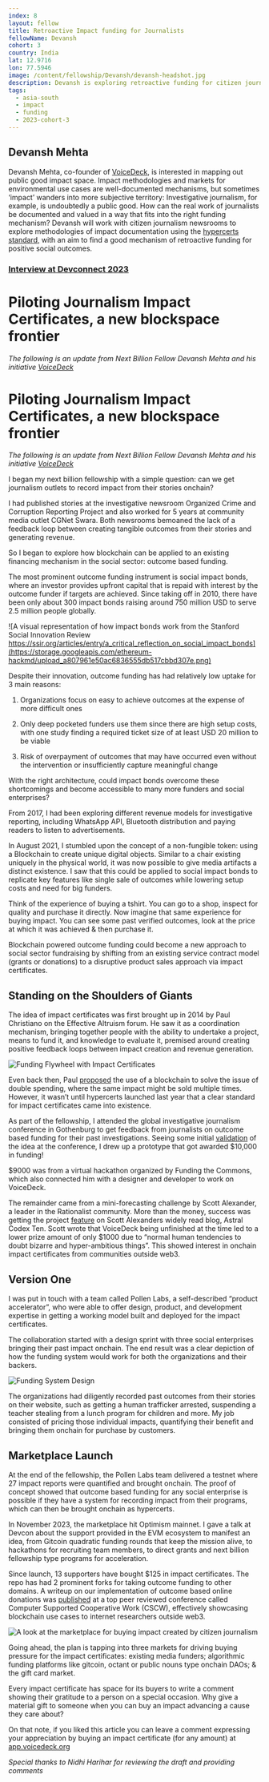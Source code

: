 ```yaml
---
index: 8
layout: fellow
title: Retroactive Impact funding for Journalists
fellowName: Devansh
cohort: 3
country: India
lat: 12.9716
lon: 77.5946
image: /content/fellowship/Devansh/devansh-headshot.jpg
description: Devansh is exploring retroactive funding for citizen journalists using the hypercerts standard.
tags:
  - asia-south
  - impact
  - funding
  - 2023-cohort-3
---
```


## Devansh Mehta

Devansh Mehta, co-founder of [VoiceDeck](https://voicedeck.org/), is interested in mapping out public good impact space. Impact methodologies and markets for environmental use cases are well-documented mechanisms, but sometimes ‘impact’ wanders into more subjective territory: Investigative journalism, for example, is undoubtedly a public good. How can the real work of journalists be documented and valued in a way that fits into the right funding mechanism? Devansh will work with citizen journalism newsrooms to explore methodologies of impact documentation using the [hypercerts standard,](https://hypercerts.org/) with an aim to find a good mechanism of retroactive funding for positive social outcomes.

### [Interview at Devconnect 2023](https://youtu.be/42ukRSN0-ms?si=4T4ud4CDUmIkPsii)

# Piloting Journalism Impact Certificates, a new blockspace frontier

*The following is an update from Next Billion Fellow Devansh Mehta and his initiative [VoiceDeck](https://voicedeck.org/)*


# Piloting Journalism Impact Certificates, a new blockspace frontier

*The following is an update from Next Billion Fellow Devansh Mehta and his initiative [VoiceDeck](https://voicedeck.org/)*

I began my next billion fellowship with a simple question: can we get journalism outlets to record impact from their stories onchain?

I had published stories at the investigative newsroom Organized Crime and Corruption Reporting Project and also worked for 5 years at community media outlet CGNet Swara. Both newsrooms bemoaned the lack of a feedback loop between creating tangible outcomes from their stories and generating revenue.

So I began to explore how blockchain can be applied to an existing financing mechanism in the social sector: outcome based funding.

The most prominent outcome funding instrument is social impact bonds, where an investor provides upfront capital that is repaid with interest by the outcome funder if targets are achieved. Since taking off in 2010, there have been only about 300 impact bonds raising around 750 million USD to serve 2.5 million people globally.


![A visual representation of how impact bonds work from the Stanford Social Innovation Review https://ssir.org/articles/entry/a_critical_reflection_on_social_impact_bonds](https://storage.googleapis.com/ethereum-hackmd/upload_a807961e50ac6836555db517cbbd307e.png)


Despite their innovation, outcome funding has had relatively low uptake for 3 main reasons:

1) Organizations focus on easy to achieve outcomes at the expense of more difficult ones

2) Only deep pocketed funders use them since there are high setup costs, with one study finding a required ticket size of at least USD 20 million to be viable

3) Risk of overpayment of outcomes that may have occurred even without the intervention or insufficiently capture meaningful change

With the right architecture, could impact bonds overcome these shortcomings and become accessible to many more funders and social enterprises? 

From 2017, I had been exploring different revenue models for investigative reporting, including WhatsApp API, Bluetooth distribution and paying readers to listen to advertisements. 

In August 2021, I stumbled upon the concept of a non-fungible token: using a Blockchain to create unique digital objects. Similar to a chair existing uniquely in the physical world, it was now possible to give media artifacts a distinct existence. I saw that this could be applied to social impact bonds to replicate key features like single sale of outcomes while lowering setup costs and need for big funders.

Think of the experience of buying a tshirt. You can go to a shop, inspect for quality and purchase it directly. Now imagine that same experience for buying impact. You can see some past verified outcomes, look at the price at which it was achieved & then purchase it. 

Blockchain powered outcome funding could become a new approach to social sector fundraising by shifting from an existing service contract model (grants or donations) to a disruptive product sales approach via impact certificates.

## Standing on the Shoulders of Giants

The idea of impact certificates was first brought up in 2014 by Paul Christiano on the Effective Altruism forum. He saw it as a coordination mechanism, bringing together people with the ability to undertake a project, means to fund it, and knowledge to evaluate it, premised around creating positive feedback loops between impact creation and revenue generation.

![Funding Flywheel with Impact Certificates](https://storage.googleapis.com/ethereum-hackmd/upload_39d68f98054e596978ae20bbfc754f7e.png)

Even back then, Paul [proposed](https://paulfchristiano.medium.com/certificates-of-impact-34fa4621481e) the use of a blockchain to solve the issue of double spending, where the same impact might be sold multiple times. However, it wasn’t until hypercerts launched last year that a clear standard for impact certificates came into existence.

As part of the fellowship, I attended the global investigative journalism conference in Gothenburg to get feedback from journalists on outcome based funding for their past investigations. Seeing some initial [validation](https://x.com/TheDevanshMehta/status/1708818000093294810) of the idea at the conference, I drew up a prototype that got awarded $10,000 in funding!

$9000 was from a virtual hackathon organized by Funding the Commons, which also connected him with a designer and developer to work on VoiceDeck.

The remainder came from a mini-forecasting challenge by Scott Alexander, a leader in the Rationalist community. More than the money, success was getting the project [feature](https://www.astralcodexten.com/p/impact-market-mini-grants-results?hide_intro_popup=true) on Scott Alexanders widely read blog, Astral Codex Ten. Scott wrote that VoiceDeck being unfinished at the time led to a lower prize amount of only $1000 due to “normal human tendencies to doubt bizarre and hyper-ambitious things”. This showed interest in onchain impact certificates from communities outside web3.

## Version One

I was put in touch with a team called Pollen Labs, a self-described “product accelerator”, who were able to offer design, product, and development expertise in getting a working model built and deployed for the impact certificates. 


The collaboration started with a design sprint with three social enterprises bringing their past impact onchain. The end result was a clear depiction of how the funding system would work for both the organizations and their backers.

![Funding System Design](https://storage.googleapis.com/ethereum-hackmd/upload_48d1de4ec58f2f2dcc5ea2361b31ea09.png)

The organizations had diligently recorded past outcomes from their stories on their website, such as getting a human trafficker arrested, suspending a teacher stealing from a lunch program for children and more. My job consisted of pricing those individual impacts, quantifying their benefit and bringing them onchain for purchase by customers.

## Marketplace Launch

At the end of the fellowship, the Pollen Labs team delivered a testnet where 27 impact reports were quantified and brought onchain. The proof of concept showed that outcome based funding for any social enterprise is possible if they have a system for recording impact from their programs, which can then be brought onchain as hypercerts.


In November 2023, the marketplace hit Optimism mainnet. I gave a talk at Devcon about the support provided in the EVM ecosystem to manifest an idea, from Gitcoin quadratic funding rounds that keep the mission alive, to hackathons for recruiting team members, to direct grants and next billion fellowship type programs for acceleration.

Since launch, 13 supporters have bought $125 in impact certificates. The repo has had 2 prominent forks for taking outcome funding to other domains.  A writeup on our implementation of outcome based online donations was [published](https://dl.acm.org/doi/abs/10.1145/3678884.3687146) at a top peer reviewed conference called Computer Supported Cooperative Work (CSCW), effectively showcasing blockchain use cases to internet researchers outside web3.

![A look at the marketplace for buying impact created by citizen journalism
](https://storage.googleapis.com/ethereum-hackmd/upload_af874230af1545217fb9230c8bfc89a3.png)

Going ahead, the plan is tapping into three markets for driving buying pressure for the impact certificates: existing media funders; algorithmic funding platforms like gitcoin, octant or public nouns type onchain DAOs; & the gift card market. 

Every impact certificate has space for its buyers to write a comment showing their gratitude to a person on a special occasion. Why give a material gift to someone when you can buy an impact advancing a cause they care about?

On that note, if you liked this article you can leave a comment expressing your appreciation by buying an impact certificate (for any amount) at [app.voicedeck.org](http://app.voicedeck.org)

*Special thanks to Nidhi Harihar for reviewing the draft and providing comments*